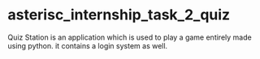 # asterisc_internship_task_2_quiz
Quiz Station is an application which is used to play a game entirely made using python. it contains a login system as well. 
